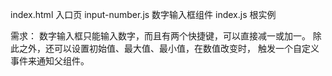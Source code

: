 index.html 入口页
input-number.js 数字输入框组件
index.js 根实例


需求：
    数字输入框只能输入数字，而且有两个快捷键，可以直接减一或加一。
    除此之外，还可以设置初始值、最大值、最小值，在数值改变时，
    触发一个自定义事件来通知父组件。